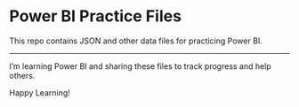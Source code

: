 # Power BI Practice Files

This repo contains JSON and other data files for practicing Power BI.

---

I’m learning Power BI and sharing these files to track progress and help others.

Happy Learning!
